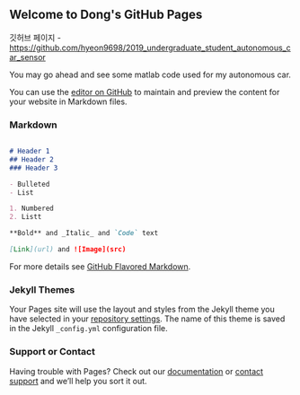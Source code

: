 ## Welcome to Dong's GitHub Pages

깃허브 페이지 - https://github.com/hyeon9698/2019_undergraduate_student_autonomous_car_sensor

You may go ahead and see some matlab code used for my autonomous car.

You can use the [editor on GitHub](https://github.com/hyeon9698/2019_undergraduate_student_autonomous_car_sensor/edit/master/README.md) to maintain and preview the content for your website in Markdown files.


### Markdown

```markdown

# Header 1
## Header 2
### Header 3

- Bulleted
- List

1. Numbered
2. Listt

**Bold** and _Italic_ and `Code` text

[Link](url) and ![Image](src)
```

For more details see [GitHub Flavored Markdown](https://guides.github.com/features/mastering-markdown/).

### Jekyll Themes

Your Pages site will use the layout and styles from the Jekyll theme you have selected in your [repository settings](https://github.com/hyeon9698/2019_undergraduate_student_autonomous_car_sensor/settings). The name of this theme is saved in the Jekyll `_config.yml` configuration file.

### Support or Contact

Having trouble with Pages? Check out our [documentation](https://help.github.com/categories/github-pages-basics/) or [contact support](https://github.com/contact) and we’ll help you sort it out.
